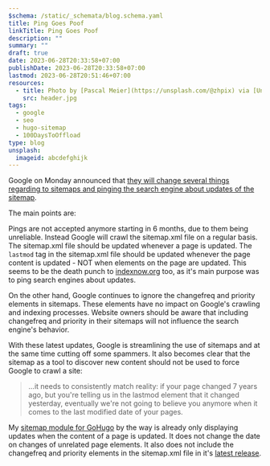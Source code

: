 ```yaml
---
$schema: /static/_schemata/blog.schema.yaml
title: Ping Goes Poof
linkTitle: Ping Goes Poof
description: ""
summary: ""
draft: true
date: 2023-06-28T20:33:58+07:00
publishDate: 2023-06-28T20:33:58+07:00
lastmod: 2023-06-28T20:51:46+07:00
resources:
  - title: Photo by [Pascal Meier](https://unsplash.com/@zhpix) via [Unsplash](https://unsplash.com/)
    src: header.jpg
tags:
  - google
  - seo
  - hugo-sitemap
  - 100DaysToOffload
type: blog
unsplash:
  imageid: abcdefghijk
---
```


Google on Monday announced that [they will change several things regarding to sitemaps and pinging the search engine about updates of the sitemap](https://developers.google.com/search/blog/2023/06/sitemaps-lastmod-ping).

The main points are:

Pings are not accepted anymore starting in 6 months, due to them being unreliable. Instead Google will crawl the sitemap.xml file on a regular basis. The sitemap.xml file should be updated whenever a page is updated. The `lastmod` tag in the sitemap.xml file should be updated whenever the page content is updated - NOT  when elements on the page are updated. This seems to be the death punch to [indexnow.org](https://www.indexnow.org/index) too, as it's main purpose was to ping search engines about updates.

On the other hand, Google continues to ignore the changefreq and priority elements in sitemaps. These elements have no impact on Google's crawling and indexing processes. Website owners should be aware that including changefreq and priority in their sitemaps will not influence the search engine's behavior.

With these latest updates, Google is streamlining the use of sitemaps and at the same time cutting off some spammers. It also becomes clear that the sitemap as a tool to discover new content should not be used to force Google to crawl a site:

> ...it needs to consistently match reality: if your page changed 7 years ago, but you're telling us in the lastmod element that it changed yesterday, eventually we're not going to believe you anymore when it comes to the last modified date of your pages.

My [sitemap module for GoHugo](/components/hugo-sitemap/) by the way is already only displaying updates when the content of a page is updated. It does not change the date on changes of unrelated page elements. It also does not include the changefreq and priority elements in the sitemap.xml file in it's [latest release](https://github.com/davidsneighbour/hugo-blockify/releases/tag/v0.0.84).
